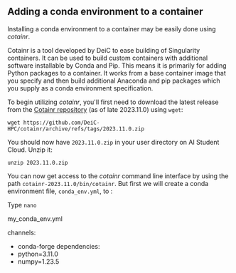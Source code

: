 
## Adding a conda environment to a container
Installing a conda environment to a container may be easily done using *cotainr*. 

Cotainr is a tool developed by DeiC to ease building of Singularity containers. It can be used to build custom containers with additional software installable by Conda and Pip. This means it is primarily for adding Python packages to a container. It works from a base container image that you specify and then build additional Anaconda and pip packages which you supply as a conda environment specification.

To begin utilizing *cotainr*, you'll first need to download the latest release from the [Cotainr repository](https://github.com/DeiC-HPC/cotainr/releases) (as of late 2023.11.0) using `wget`:

```console
wget https://github.com/DeiC-HPC/cotainr/archive/refs/tags/2023.11.0.zip
```

You should now have `2023.11.0.zip` in your user directory on AI Student Cloud. Unzip it:

```console
unzip 2023.11.0.zip
```

You can now get access to the *cotainr* command line interface by using the path `cotainr-2023.11.0/bin/cotainr`. But first we will create a conda environment file, `conda_env.yml`, to :


Type `nano`





my_conda_env.yml

channels:
  - conda-forge
dependencies:
  - python=3.11.0
  - numpy=1.23.5


